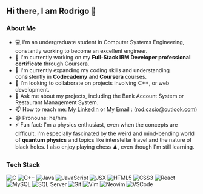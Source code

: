 ## Hi there, I am Rodrigo 👋

### About Me

- 💻 I'm an undergraduate student in Computer Systems Engineering, constantly working to become an excellent engineer.
- 🔭 I'm currently working on my **Full-Stack IBM Developer professional certificate** through Coursera.
- 🌱 I'm currently expanding my coding skills and understanding consistently in **Codecademy** and **Coursera** courses.
- 👯 I’m looking to collaborate on projects involving C++, or web development.
- 💬 Ask me about my projects, including the Bank Account System or Restaurant Management System.
- 📫 How to reach me: [My LinkedIn](https://www.linkedin.com/in/rodrigo-casio-a93ab91aa/) or My Email : (rod.casio@outlook.com)
- 😄 Pronouns: he/him
- ⚡ Fun fact: I'm a physics enthusiast, even when the concepts are difficult. I'm especially fascinated by the weird and mind-bending world of **quantum physics** and topics like interstellar travel and the nature of black holes. I also enjoy playing chess ♟️, even though I'm still learning.

<p align="center">
  <h3>Tech Stack</h3>
</p>

![C](https://img.shields.io/badge/C-00599C?style=for-the-badge&logo=c&logoColor=white)
![C++](https://img.shields.io/badge/C++-00599C?style=for-the-badge&logo=c%2B%2B&logoColor=white)
![Java](https://img.shields.io/badge/Java-ED8B00?style=for-the-badge&logo=openjdk&logoColor=white)
![JavaScript](https://img.shields.io/badge/JavaScript-F7DF1E?style=for-the-badge&logo=javascript&logoColor=black)
![JSX](https://img.shields.io/badge/JSX-000000?style=for-the-badge&logo=react&logoColor=white)
![HTML5](https://img.shields.io/badge/HTML5-E34F26?style=for-the-badge&logo=html5&logoColor=white)
![CSS3](https://img.shields.io/badge/CSS3-1572B6?style=for-the-badge&logo=css3&logoColor=white)
![React](https://img.shields.io/badge/React-20232a?style=for-the-badge&logo=react&logoColor=61DAFB)
![MySQL](https://img.shields.io/badge/MySQL-4479A1?style=for-the-badge&logo=mysql&logoColor=white)
![SQL Server](https://img.shields.io/badge/SQL%20Server-CC2927?style=for-the-badge&logo=microsoft-sql-server&logoColor=white)
![Git](https://img.shields.io/badge/Git-F05032?style=for-the-badge&logo=git&logoColor=white)
![Vim](https://img.shields.io/badge/Vim-019733?style=for-the-badge&logo=vim&logoColor=white)
![Neovim](https://img.shields.io/badge/Neovim-57A144?style=for-the-badge&logo=neovim&logoColor=white)
![VSCode](https://img.shields.io/badge/VS%20Code-007ACC?style=for-the-badge&logo=visual-studio-code&logoColor=white)
